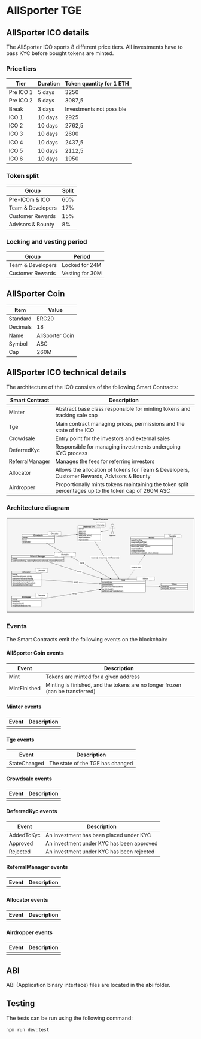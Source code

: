 # AllSporter TGE

## AllSporter ICO details

The AllSporter ICO sports 8 different price tiers. All investments have to pass KYC before bought tokens are minted. 

### Price tiers

| Tier | Duration | Token quantity for 1 ETH |
| --- | --- | --- |
| Pre ICO 1 | 5 days | 3250 |
| Pre ICO 2 | 5 days | 3087,5 |
| Break | 3 days | Investments not possible |
| ICO 1 | 10 days | 2925 |
| ICO 2 | 10 days | 2762,5 |
| ICO 3 | 10 days | 2600 |
| ICO 4 | 10 days | 2437,5 |
| ICO 5 | 10 days | 2112,5 |
| ICO 6 | 10 days | 1950 |

### Token split

| Group | Split |
| --- | --- |
| Pre-ICOm & ICO | 60% |
| Team & Developers | 17% |
| Customer Rewards | 15% |
| Advisors & Bounty | 8% |

### Locking and vesting period

| Group | Period |
| --- | --- |
| Team & Developers | Locked for 24M |
| Customer Rewards | Vesting for 30M |

## AllSporter Coin

| Item | Value |
| ------------- | ------------- |
| Standard  | ERC20  |
| Decimals | 18 |
| Name | AllSporter Coin |
| Symbol | ASC |
| Cap | 260M |

## AllSporter ICO technical details

The architecture of the ICO consists of the following Smart Contracts:

| Smart Contract  | Description |
| ------------- | ------------- |
| Minter | Abstract base class responsible for minting tokens and tracking sale cap |
| Tge | Main contract managing prices, permissions and the state of the ICO |
| Crowdsale | Entry point for the investors and external sales |
| DeferredKyc | Responsible for managing investments undergoing KYC process |
| ReferralManager | Manages the fees for referring investors |
| Allocator | Allows the allocation of tokens for Team & Developers, Customer Rewards, Advisors & Bounty |
| Airdropper | Proportionally mints tokens maintaining the token split percentages up to the token cap of 260M ASC |

### Architecture diagram

![Architecture](/images/architecture.png)

### Events

The Smart Contracts emit the following events on the blockchain:

#### AllSporter Coin events

| Event  | Description |
| ------------- | ------------- |
| Mint | Tokens are minted for a given address |
| MintFinished | Minting is finished, and the tokens are no longer frozen (can be transferred) |

#### Minter events

| Event  | Description |
| ------------- | ------------- |
|  |  |

#### Tge events

| Event  | Description |
| ------------- | ------------- |
| StateChanged | The state of the TGE has changed |

#### Crowdsale events

| Event  | Description |
| ------------- | ------------- |
|  |  |

#### DeferredKyc events

| Event  | Description |
| ------------- | ------------- |
| AddedToKyc | An investment has been placed under KYC |
| Approved | An investment under KYC has been approved |
| Rejected | An investment under KYC has been rejected |


#### ReferralManager events

| Event  | Description |
| ------------- | ------------- |
|  |  |

#### Allocator events

| Event  | Description |
| ------------- | ------------- |
|  |  |

#### Airdropper events

| Event  | Description |
| ------------- | ------------- |
|  |  |


## ABI

ABI (Application binary interface) files are located in the **abi** folder.

## Testing

The tests can be run using the following command:
```javascript
npm run dev:test
```
